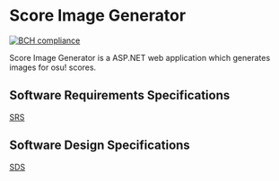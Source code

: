  
# Score Image Generator
[![BCH compliance](https://bettercodehub.com/edge/badge/tryonelove/ScoreImageGenerator?branch=master)](https://bettercodehub.com/)

Score Image Generator is a ASP.NET web application which generates images for osu! scores.

## Software Requirements Specifications
[SRS](Documentation/Software%20Requirements%20Specifications.md)
## Software Design Specifications
[SDS](Documentation/Software%20Design%20Specifications.md)
